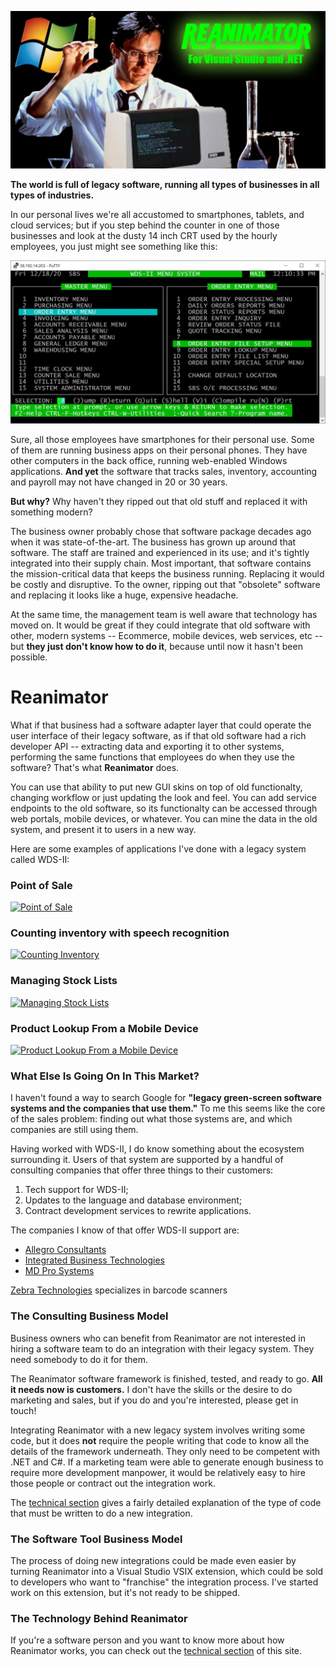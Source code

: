 ![Reanimator gloss](/images/ReanimatorGloss.jpg)

**The world is full of legacy software, running all types of businesses in all types of industries.**

In our personal lives we're all accustomed to smartphones, tablets, and cloud services; but if you step behind the counter in one of those businesses and look at the dusty 14 inch CRT used by the hourly employees, you just might see something like this:

![WDS-II screen capture](/images/WDS_II_example.jpg)

Sure, all those employees have smartphones for their personal use.  Some of them are running business apps on their personal phones.  They have other computers in the back office, running web-enabled Windows applications.  **And yet** the software that tracks sales, inventory, accounting and payroll may not have changed in 20 or 30 years.

**But why?**  Why haven't they ripped out that old stuff and replaced it with something modern?

The business owner probably chose that software package decades ago when it was state-of-the-art.  The business has grown up around that software.  The staff are trained and experienced in its use; and it's tightly integrated into their supply chain.  Most important, that software contains the mission-critical data that keeps the business running.  Replacing it would be costly and disruptive.  To the owner, ripping out that "obsolete" software and replacing it looks like a huge, expensive headache.

At the same time, the management team is well aware that technology has moved on.  It would be great if they could integrate that old software with other, modern systems -- Ecommerce, mobile devices, web services, etc -- but **they just don't know how to do it**, because until now it hasn't been possible.

# Reanimator

What if that business had a software adapter layer that could operate the user interface of their legacy software, as if that old software had a rich developer API -- extracting data and exporting it to other systems, performing the same functions that employees do when they use the software?  That's what **Reanimator** does.

You can use that ability to put new GUI skins on top of old functionalty, changing workflow or just updating the look and feel.  You can add service endpoints to the old software, so its functionalty can be accessed through web portals, mobile devices, or whatever.  You can mine the data in the old system, and present it to users in a new way.

Here are some examples of applications I've done with a legacy system called WDS-II:

### Point of Sale

[![Point of Sale](http://img.youtube.com/vi/3t3N_ouGeCk/0.jpg)](http://www.youtube.com/watch?v=3t3N_ouGeCk "Point of Sale")

### Counting inventory with speech recognition

[![Counting Inventory](http://img.youtube.com/vi/ziy9DvCxrRc/0.jpg)](http://www.youtube.com/watch?v=ziy9DvCxrRc "Counting Inventory")

### Managing Stock Lists

[![Managing Stock Lists](http://img.youtube.com/vi/2bcLmyh1NrA/0.jpg)](http://www.youtube.com/watch?v=2bcLmyh1NrA "Managing Stock Lists")

### Product Lookup From a Mobile Device

[![Product Lookup From a Mobile Device](http://img.youtube.com/vi/tah2IuiGp5Q/0.jpg)](http://www.youtube.com/watch?v=tah2IuiGp5Q "Product Lookup From a Mobile Device")

### What Else Is Going On In This Market?

I haven't found a way to search Google for **"legacy green-screen software systems and the companies that use them."**  To me this seems like the core of the sales problem:  finding out what those systems are, and which companies are still using them.

Having worked with WDS-II, I do know something about the ecosystem surrounding it.  Users of that system are supported by a handful of consulting companies that offer three things to their customers:
1. Tech support for WDS-II;
2. Updates to the language and database environment;
3. Contract development services to rewrite applications.

The companies I know of that offer WDS-II support are:
* [Allegro Consultants](https://allegroconsultants.com/erp-applications/wds-ii)
* [Integrated Business Technologies](http://www.ibtechs.com/)
* [MD Pro Systems](https://www.mdprosystems.com/)

[Zebra Technologies](https://www.zebra.com/us/en.html) specializes in barcode scanners

### The Consulting Business Model

Business owners who can benefit from Reanimator are not interested in hiring a software team to do an integration with their legacy system.  They need somebody to do it for them.

The Reanimator software framework is finished, tested, and ready to go.  **All it needs now is customers.**  I don't have the skills or the desire to do marketing and sales, but if you do and you're interested, please get in touch!

Integrating Reanimator with a new legacy system involves writing some code, but it does **not** require the people writing that code to know all the details of the framework underneath.  They only need to be competent with .NET and C#.  If a marketing team were able to generate enough business to require more development manpower, it would be relatively easy to hire those people or contract out the integration work.

The [technical section](technical.md) gives a fairly detailed explanation of the type of code that must be written to do a new integration.

### The Software Tool Business Model

The process of doing new integrations could be made even easier by turning Reanimator into a Visual Studio VSIX extension, which could be sold to developers who want to "franchise" the integration process.  I've started work on this extension, but it's not ready to be shipped.

### The Technology Behind Reanimator

If you're a software person and you want to know more about how Reanimator works, you can check out the [technical section](technical.md) of this site.

